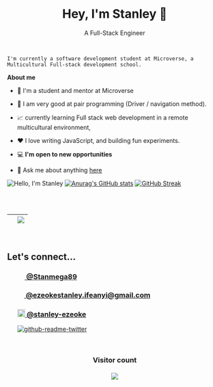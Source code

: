 <h1 align="center"> Hey, I'm Stanley 👋</h1>
<p align="center">A Full-Stack Engineer</p>

<br />

    I'm currently a software development student at Microverse, a Multicultural Full-stack development school. 

**About me**

- 🤠  I'm a student and mentor at Microverse

- 💼 I am very good at pair programming (Driver / navigation method).

- 📈 currently learning Full stack web development in a remote multicultural environment, 

- ❤️ I love writing JavaScript, and building fun experiments.

- 💻 **I'm open to new opportunities**

- 💬 Ask me about anything [here](https://github.com/stanleeeeee/stanleeeeee/issues)



![Hello, I'm Stanley](https://user-images.githubusercontent.com/79658534/165603232-c6ba5f1b-4dc0-48be-8eb5-e360a5855d55.png)
[![Anurag's GitHub stats](https://github-readme-stats.vercel.app/api?username=Stanleeeeee&show_icons=true&title_color=ff1493&icon_color=9457eb&text_color=0CFFD2&bg_color=05061D&border_color=ff1493)](https://github.com/anuraghazra/github-readme-stats)        [![GitHub Streak](https://github-readme-streak-stats.herokuapp.com?user=Stanleeeeee&ring=ff1493&sideNums=ff1493&stroke=0CFFD2&border=ff1493&background=05061d&sideLabels=0cffd2&dates=9457eb&fire=9457eb&currStreakLabel=0cffd2&currStreakNum=0cffd2&date_format=M%20j%5B%2C%20Y%5D)](https://git.io/streak-stats)

<br>
<br>

| </a> | <a href="https://github.com/stanleeeeee/github-readme-stats"><img align="center" src="https://github-readme-stats.vercel.app/api/top-langs/?username=stanleeeeee&layout=compact&theme=buefy&hide_border=true" /></a> |
| ------------- | ------------- |

<br />

<h2>Let's connect...</h2>
<ul>
<h3><a href="https://twitter.com/Stanmega89" target="_blank"><img src="https://user-images.githubusercontent.com/79658534/150798648-38f1ed89-848c-4e24-9395-c748b2adeff7.png" width="17px">&nbsp@Stanmega89</a></h3> 
<h3><a href="mailto:ezeokestanley.ifeanyi@gmail.com"><img src="https://user-images.githubusercontent.com/79658534/155697385-9f83bc34-bd2a-4338-9394-c83ee8be9896.png" width="16px">&nbsp@ezeokestanley.ifeanyi@gmail.com</a></h3>
<h3><a href="https://www.linkedin.com/in/stanley-ezeoke-898b7b115/"><img src="https://user-images.githubusercontent.com/79658534/155697061-56d45708-ad01-4ffc-9697-570007606fd3.png" width="18px">&nbsp@stanley-ezeoke</a></h3>
  
[![github-readme-twitter](https://github-readme-twitter.gazf.vercel.app/api?id=Stanmega89)](https://github.com/gazf/github-readme-twitter)
</ul>
<br>
<h3 align="center"> 
  Visitor count<br><br>
  <img src="https://profile-counter.glitch.me/stanleeeeee/count.svg" />
</h3>

